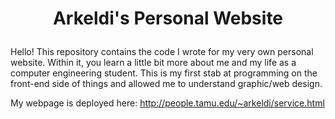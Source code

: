 # <p align="center">Arkeldi's Personal Website<p>

Hello! 
This repository contains the code I wrote for my very own personal website. Within it, you learn a little bit more about me and my life as a computer engineering student. 
This is my first stab at programming on the front-end side of things and allowed me to understand graphic/web design. 

My webpage is deployed here: http://people.tamu.edu/~arkeldi/service.html

